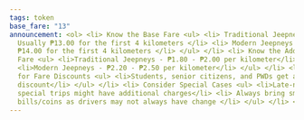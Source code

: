 ```yaml
---
tags: token
base_fare: "13"
announcement: <ol> <li> Know the Base Fare <ul> <li> Traditional Jeepneys –
  Usually ₱13.00 for the first 4 kilometers </li> <li> Modern Jeepneys – Usually
  ₱14.00 for the first 4 kilometers </li> </ul> </li> <li> Know the Additional
  Fare <ul> <li>Traditional Jeepneys - ₱1.80 - ₱2.00 per kilometer</li>
  <li>Modern Jeepneys - ₱2.20 - ₱2.50 per kilometer</li> </ul> </li> <li> Check
  for Fare Discounts <ul> <li>Students, senior citizens, and PWDs get a 20%
  discount</li> </ul> </li> <li> Consider Special Cases <ul> <li>Late-night or
  special trips might have additional charges</li> <li> Always bring small
  bills/coins as drivers may not always have change </li> </ul> </li> </ol>
---
```

